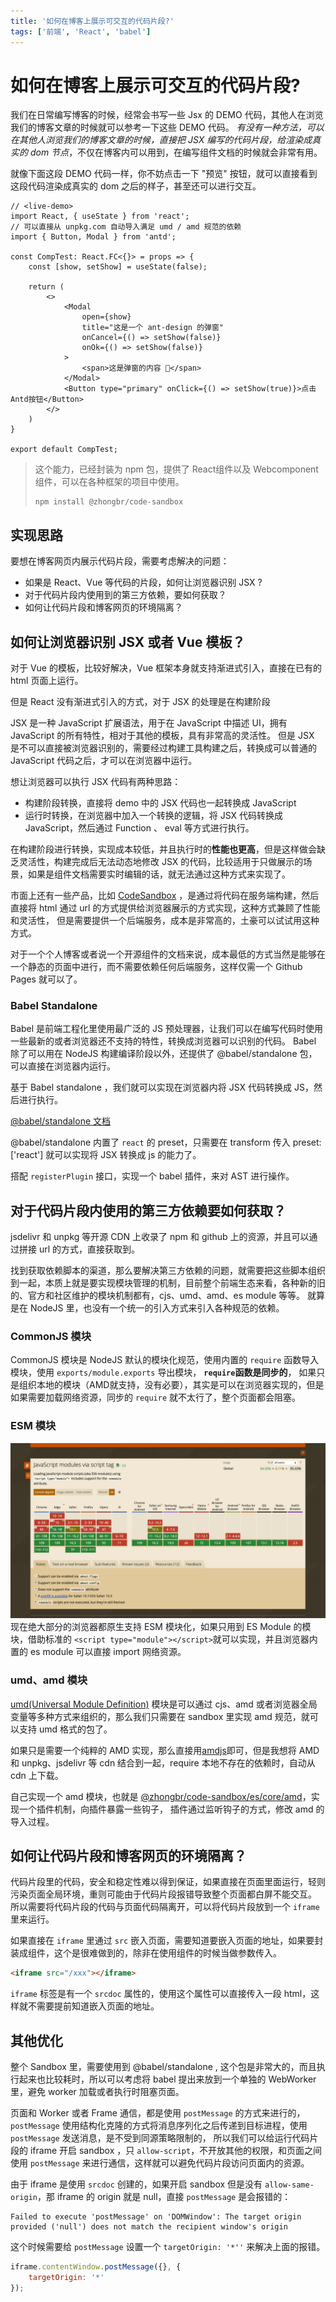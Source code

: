 ```yaml
---
title: '如何在博客上展示可交互的代码片段?'
tags: ['前端', 'React', 'babel']
---
```


# 如何在博客上展示可交互的代码片段?

我们在日常编写博客的时候，经常会书写一些 Jsx 的 DEMO 代码，其他人在浏览我们的博客文章的时候就可以参考一下这些 DEMO 代码。
*有没有一种方法，可以在其他人浏览我们的博客文章的时候，直接把 JSX 编写的代码片段，给渲染成真实的 dom 节点*，不仅在博客内可以用到，在编写组件文档的时候就会非常有用。

就像下面这段 DEMO 代码一样，你不妨点击一下 "预览" 按钮，就可以直接看到这段代码渲染成真实的 dom 之后的样子，甚至还可以进行交互。

```tsx
// <live-demo>
import React, { useState } from 'react';
// 可以直接从 unpkg.com 自动导入满足 umd / amd 规范的依赖
import { Button, Modal } from 'antd';

const CompTest: React.FC<{}> = props => {
    const [show, setShow] = useState(false);
    
    return (
        <>
            <Modal
                open={show}
                title="这是一个 ant-design 的弹窗"
                onCancel={() => setShow(false)}
                onOk={() => setShow(false)}
            >
                <span>这是弹窗的内容 🚀</span>
            </Modal>
            <Button type="primary" onClick={() => setShow(true)}>点击Antd按钮</Button>
        </>
    )
}

export default CompTest;
```

> 这个能力，已经封装为 npm 包，提供了 React组件以及 Webcomponent 组件，可以在各种框架的项目中使用。
> ```shell
> npm install @zhongbr/code-sandbox
> ```

## 实现思路

要想在博客网页内展示代码片段，需要考虑解决的问题：
- 如果是 React、Vue 等代码的片段，如何让浏览器识别 JSX ?
- 对于代码片段内使用到的第三方依赖，要如何获取？
- 如何让代码片段和博客网页的环境隔离？

## 如何让浏览器识别 JSX 或者 Vue 模板？

对于 Vue 的模板，比较好解决，Vue 框架本身就支持渐进式引入，直接在已有的 html 页面上运行。

但是 React 没有渐进式引入的方式，对于 JSX 的处理是在构建阶段

JSX 是一种 JavaScript 扩展语法，用于在 JavaScript 中描述 UI，拥有 JavaScript 的所有特性，相对于其他的模板，具有非常高的灵活性。
但是 JSX 是不可以直接被浏览器识别的，需要经过构建工具构建之后，转换成可以普通的 JavaScript 代码之后，才可以在浏览器中运行。


想让浏览器可以执行 JSX 代码有两种思路：
- 构建阶段转换，直接将 demo 中的 JSX 代码也一起转换成 JavaScript
- 运行时转换，在浏览器中加入一个转换的逻辑，将 JSX 代码转换成 JavaScript，然后通过 Function 、 eval 等方式进行执行。

在构建阶段进行转换，实现成本较低，并且执行时的**性能也更高**，但是这样做会缺乏灵活性，构建完成后无法动态地修改 JSX 的代码，比较适用于只做展示的场景，如果是组件文档需要实时编辑的话，就无法通过这种方式来实现了。

市面上还有一些产品，比如 [CodeSandbox](https://codesandbox.io) ，是通过将代码在服务端构建，然后直接将 html 通过 url 的方式提供给浏览器展示的方式实现，这种方式兼顾了性能和灵活性，
但是需要提供一个后端服务，成本是非常高的，土豪可以试试用这种方式。

对于一个个人博客或者说一个开源组件的文档来说，成本最低的方式当然是能够在一个静态的页面中进行，而不需要依赖任何后端服务，这样仅需一个 Github Pages 就可以了。

### Babel Standalone

Babel 是前端工程化里使用最广泛的 JS 预处理器，让我们可以在编写代码时使用一些最新的或者浏览器还不支持的特性，转换成浏览器可以识别的代码。
Babel 除了可以用在 NodeJS 构建编译阶段以外，还提供了 @babel/standalone 包，可以直接在浏览器内运行。

基于 Babel standalone ，我们就可以实现在浏览器内将 JSX 代码转换成 JS，然后进行执行。

[@babel/standalone 文档](https://babeljs.io/docs/en/babel-standalone)

@babel/standalone 内置了 `react` 的 preset，只需要在 transform 传入 preset: ['react'] 就可以实现将 JSX 转换成 js 的能力了。

搭配 `registerPlugin` 接口，实现一个 babel 插件，来对 AST 进行操作。

## 对于代码片段内使用的第三方依赖要如何获取？

jsdelivr 和 unpkg 等开源 CDN 上收录了 npm 和 github 上的资源，并且可以通过拼接 url 的方式，直接获取到。

找到获取依赖脚本的渠道，那么要解决第三方依赖的问题，就需要把这些脚本组织到一起，本质上就是要实现模块管理的机制，目前整个前端生态来看，各种新的旧的、官方和社区维护的模块机制都有，cjs、umd、amd、es module 等等。
就算是在 NodeJS 里，也没有一个统一的引入方式来引入各种规范的依赖。

### CommonJS 模块

CommonJS 模块是 NodeJS 默认的模块化规范，使用内置的 `require` 函数导入模块，使用 `exports/module.exports` 导出模块， **`require`函数是同步的**，
如果只是组织本地的模块（AMD就支持，没有必要），其实是可以在浏览器实现的，但是如果需要加载网络资源，同步的 `require` 就不太行了，整个页面都会阻塞。

### ESM 模块

![img.png](../imgs/img.png)
现在绝大部分的浏览器都原生支持 ESM 模块化，如果只用到 ES Module 的模块，借助标准的 `<script type="module"></script>`就可以实现，并且浏览器内置的 es module 可以直接 import 网络资源。

### umd、amd 模块

[umd(Universal Module Definition)](https://github.com/umdjs/umd) 模块是可以通过 cjs、amd 或者浏览器全局变量等多种方式来组织的，那么我们只需要在 sandbox 里实现 amd 规范，就可以支持 umd 格式的包了。

如果只是需要一个纯粹的 AMD 实现，那么直接用[amdjs](https://github.com/amdjs/amdjs-api)即可，但是我想将 AMD 和 unpkg、jsdelivr 等 cdn 结合到一起，require 本地不存在的依赖时，自动从 cdn 上下载。

自己实现一个 amd 模块，也就是 [@zhongbr/code-sandbox/es/core/amd](https://github.com/zhongbr/zhongbr-blog/tree/main/packages/code-sandbox/src/core/amd)，实现一个插件机制，向插件暴露一些钩子，
插件通过监听钩子的方式，修改 amd 的导入过程。

## 如何让代码片段和博客网页的环境隔离？

代码片段里的代码，安全和稳定性难以得到保证，如果直接在页面里面运行，轻则污染页面全局环境，重则可能由于代码片段报错导致整个页面都白屏不能交互。
所以需要将代码片段的代码与页面代码隔离开，可以将代码片段放到一个 `iframe` 里来运行。

如果直接在 `iframe` 里通过 `src` 嵌入页面，需要知道要嵌入页面的地址，如果要封装成组件，这个是很难做到的，除非在使用组件的时候当做参数传入。
```html
<iframe src="/xxx"></iframe>
```

`iframe` 标签是有一个 `srcdoc` 属性的，使用这个属性可以直接传入一段 html，这样就不需要提前知道嵌入页面的地址。

## 其他优化

整个 Sandbox 里，需要使用到 @babel/standalone , 这个包是非常大的，而且执行起来也比较耗时，所以可以考虑将 babel 提出来放到一个单独的 WebWorker 里，避免 worker 加载或者执行时阻塞页面。

页面和 Worker 或者 Frame 通信，都是使用 `postMessage` 的方式来进行的，`postMessage` 使用结构化克隆的方式将消息序列化之后传递到目标进程，使用 `postMessage` 发送消息，是不受到同源策略限制的，
所以我们可以给运行代码片段的 iframe 开启 sandbox ，只 `allow-script`，不开放其他的权限，和页面之间使用 `postMessage` 来进行通信，这样就可以避免代码片段访问页面内的资源。

由于 iframe 是使用 `srcdoc` 创建的，如果开启 sandbox 但是没有 `allow-same-origin`，那 iframe 的 origin 就是 null，直接 `postMessage` 是会报错的：

```text
Failed to execute 'postMessage' on 'DOMWindow': The target origin provided ('null') does not match the recipient window's origin
```

这个时候需要给 `postMessage` 设置一个 `targetOrigin: '*''` 来解决上面的报错。

```javascript
iframe.contentWindow.postMessage({}, {
    targetOrigin: '*'
});
```
